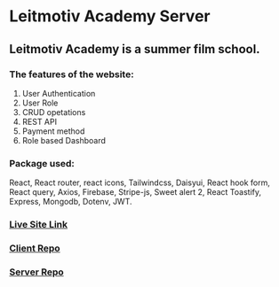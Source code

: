 # Leitmotiv Academy Server

## Leitmotiv Academy is a summer film school.

### The features of the website:

1. User Authentication
2. User Role
3. CRUD opetations
4. REST API
5. Payment method
6. Role based Dashboard

### Package used:

React, React router, react icons, Tailwindcss, Daisyui, React hook form, React query, Axios, Firebase, Stripe-js, Sweet alert 2, React Toastify, Express, Mongodb, Dotenv, JWT.

### [Live Site Link](https://leitmotiv-academy-client.web.app/)

### [Client Repo](https://github.com/programming-hero-web-course1/b712-summer-camp-client-side-StepAsideLiL)

### [Server Repo](https://github.com/programming-hero-web-course1/b7a12-summer-camp-server_side-StepAsideLiL)
